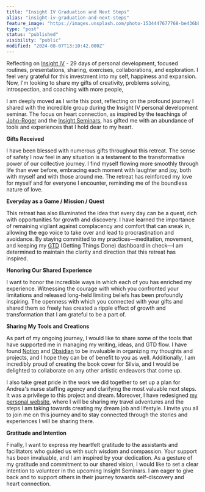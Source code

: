 ```yaml
---
title: "Insight IV Graduation and Next Steps"
alias: "insight-iv-graduation-and-next-steps"
feature_image: "https://images.unsplash.com/photo-1534447677768-be436bb09401?crop=entropy&cs=tinysrgb&fit=max&fm=jpg&ixid=M3wxMTc3M3wwfDF8c2VhcmNofDF8fGRyZWFtJTIwbGlnaHR3fGVufDB8fHx8MTcyMzAzMzY0Mnww&ixlib=rb-4.0.3&q=80&w=2000"
type: "post"
status: "published"
visibility: "public"
modified: "2024-08-07T13:10:42.000Z"
---
```


<p>Reflecting on <a href="https://seminariosinsight.com/website/seminarios-insight-iv/" rel="noreferrer">Insight IV</a> - 29 days of personal development, focused routines, presentations, sharing, exercises, collaborations, and exploration. I feel very grateful for this investment into my self, happiness and expansion. Now, I'm looking to share my gifts of creativity, problems solving, introspection, and coaching with more people,</p><p>I am deeply moved as I write this post, reflecting on the profound journey I shared with the incredible group during the Insight IV personal development seminar. The focus on heart connection, as inspired by the teachings of <a href="https://www.youtube.com/watch?v=e17zD9gSNPQ" rel="noreferrer">John-Roger</a> and the <a href="https://seminariosinsight.com/website/" rel="noreferrer">Insight Seminars</a>, has gifted me with an abundance of tools and experiences that I hold dear to my heart.</p><p><strong>Gifts Received</strong></p><p>I have been blessed with numerous gifts throughout this retreat. The sense of safety I now feel in any situation is a testament to the transformative power of our collective journey. I find myself flowing more smoothly through life than ever before, embracing each moment with laughter and joy, both with myself and with those around me. The retreat has reinforced my love for myself and for everyone I encounter, reminding me of the boundless nature of love.</p><p><strong>Everyday as a Game / Mission / Quest</strong></p><p>This retreat has also illuminated the idea that every day can be a quest, rich with opportunities for growth and discovery. I have learned the importance of remaining vigilant against complacency and comfort that can sneak in, allowing the ego voice to take over and lead to procrastination and avoidance. By staying committed to my practices—meditation, movement, and keeping my <a href="https://adikeo.notion.site/GTD-1b8bf27ed5394479b87d49ad24797d95" rel="noreferrer">GTD</a> (Getting Things Done) dashboard in check—I am determined to maintain the clarity and direction that this retreat has inspired.</p><p><strong>Honoring Our Shared Experience</strong></p><p>I want to honor the incredible ways in which each of you has enriched my experience. Witnessing the courage with which you confronted your limitations and released long-held limiting beliefs has been profoundly inspiring. The openness with which you connected with your gifts and shared them so freely has created a ripple effect of growth and transformation that I am grateful to be a part of.</p><p><strong>Sharing My Tools and Creations</strong></p><p>As part of my ongoing journey, I would like to share some of the tools that have supported me in managing my writing, ideas, and GTD flow. I have found <a href="https://adikeo.notion.site/GTD-1b8bf27ed5394479b87d49ad24797d95" rel="noreferrer">Notion</a> and <a href="https://obsidian.md/" rel="noreferrer">Obsidian</a> to be invaluable in organizing my thoughts and projects, and I hope they can be of benefit to you as well. Additionally, I am incredibly proud of creating the book cover for Silvia, and I would be delighted to collaborate on any other artistic endeavors that come up.</p><p>I also take great pride in the work we did together to set up a plan for Andrea's nurse staffing agency and clarifying the most valuable next steps. It was a privilege to this project and dream. Moreover, I have redesigned <a href="__GHOST_URL__/" rel="noreferrer">my personal website</a>, where I will be sharing my travel adventures and the steps I am taking towards creating my dream job and lifestyle. I invite you all to join me on this journey and to stay connected through the stories and experiences I will be sharing there.</p><p><strong>Gratitude and Intention</strong></p><p>Finally, I want to express my heartfelt gratitude to the assistants and facilitators who guided us with such wisdom and compassion. Your support has been invaluable, and I am inspired by your dedication. As a gesture of my gratitude and commitment to our shared vision, I would like to set a clear intention to volunteer in the upcoming Insight Seminars. I am eager to give back and to support others in their journey towards self-discovery and heart connection.</p>
